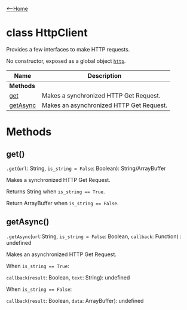 [<--Home](index.html)

# class HttpClient

Provides a few interfaces to make HTTP requests.

No constructor, exposed as a global object [`http`](index.html#global-objects).

| Name                                                          | Description                                                    |
| --------------------------------------------------------------| -------------------------------------------------------------- |
| **Methods**                                                   |                                                                |
| [get](#get)                                                   | Makes a synchronized HTTP Get Request.                         |
| [getAsync](#getasync)                                         | Makes an asynchronized HTTP Get Request.                       |


# Methods

## get()

`.get`(`url`: String, `is_string = False`: Boolean): String/ArrayBuffer

Makes a synchronized HTTP Get Request.

Returns String when `is_string == True`.

Return ArrayBuffer when `is_string == False`.

## getAsync()

`.getAsync`(`url`:String, `is_string = False`: Boolean, `callback`: Function) : undefined

Makes an asynchronized HTTP Get Request.

When `is_string == True`:

`callback`(`result`: Boolean, `text`: String): undefined

When `is_string == False`:

`callback`(`result`: Boolean, `data`: ArrayBuffer): undefined
